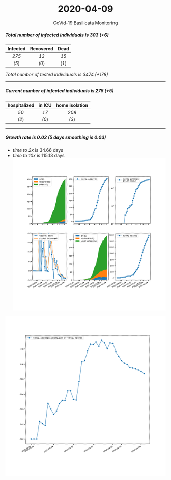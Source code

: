 <div align='center'>

# 2020-04-09
CoVid-19 Basilicata Monitoring
</div>

##### Total number of infected individuals is 303 (+6)
Infected | Recovered | Dead
:---: | :---: | :---:
*275* | *13* | *15*
*(5*) | *(0*) | (*1*)

*Total number of tested individuals is 3474 (+178)*
***
##### Current number of infected individuals is 275 (+5)
hospitalized | in ICU | home isolation
:---: | :---: | :---:
*50* |*17* |*208*
*(2*) |*(0*) |*(3*)
***
##### Growth rate is 0.02 (5 days smoothing is 0.03)
- *time to 2x* is 34.66 days
- *time to 10x* is 115.13 days
![stats][stats]

![infected_normalized][infected_normalized]

[stats]: stats_Basilicata.png
[infected_normalized]: infected_normalized_Basilicata.png

